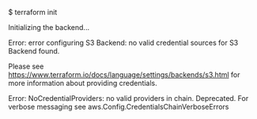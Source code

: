 $ terraform init

Initializing the backend...

Error: error configuring S3 Backend: no valid credential sources for S3 Backend found.

Please see https://www.terraform.io/docs/language/settings/backends/s3.html
for more information about providing credentials.

Error: NoCredentialProviders: no valid providers in chain. Deprecated.
        For verbose messaging see aws.Config.CredentialsChainVerboseErrors



